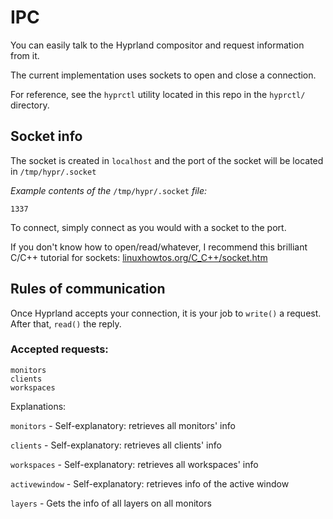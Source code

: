 # IPC

You can easily talk to the Hyprland compositor and request information from it.

The current implementation uses sockets to open and close a connection.

For reference, see the `hyprctl` utility located in this repo in the `hyprctl/` directory.


## Socket info

The socket is created in `localhost` and the port of the socket will be located in `/tmp/hypr/.socket`

*Example contents of the* `/tmp/hypr/.socket` *file:*
```
1337
```

To connect, simply connect as you would with a socket to the port.

If you don't know how to open/read/whatever, I recommend this brilliant C/C++ tutorial for sockets: [linuxhowtos.org/C_C++/socket.htm](https://www.linuxhowtos.org/C_C++/socket.htm)

## Rules of communication

Once Hyprland accepts your connection, it is your job to `write()` a request. After that, `read()` the reply.

### Accepted requests:
```
monitors
clients
workspaces
```

Explanations:

`monitors` - Self-explanatory: retrieves all monitors' info

`clients` - Self-explanatory: retrieves all clients' info

`workspaces` - Self-explanatory: retrieves all workspaces' info

`activewindow` - Self-explanatory: retrieves info of the active window

`layers` - Gets the info of all layers on all monitors